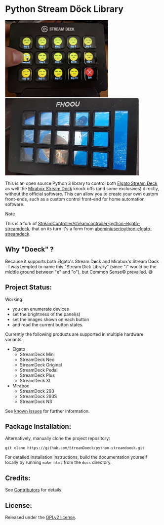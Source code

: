 # Python Stream Döck Library

<img src="./doc/imgs/ExampleDeck.jpg" height="250"/> <img src="./doc/imgs/Mirabox-263S.jpg" height="250"/>

This is an open source Python 3 library to control both [Elgato Stream Deck](https://www.elgato.com/en/gaming/stream-deck) as well the [Mirabox Stream Dock](https://miraboxbuy.com/collections/stream-dock) knock offs (and some exclusives) directly, without the official software. This can allow you to create your own custom front-ends, such as a custom control front-end for home automation software.

> [!NOTE]  
> This is a fork of [StreamController/streamcontroller-python-elgato-streamdeck](https://github.com/StreamController/streamcontroller-python-elgato-streamdeck), that on its turn it's a form from [abcminiuser/python-elgato-streamdeck](https://github.com/https://github.com/abcminiuser/python-elgato-streamdeck).

## Why "Doeck" ?

Because it supports both Elgato's Stream D**e**ck and Mirabox's Stream D**o**ck - I was tempted to name this "Stream Dick Library" (since "i" would be the middle ground between "e" and "o"), but Common Sense© prevailed. 😅


## Project Status:

Working:

* you can enumerate devices
* set the brightness of the panel(s)
* set the images shown on each button
* and read the current button states.

Currently the following products are supported in multiple hardware variants:

* Elgato
	+ StreamDeck Mini
	+ StreamDeck Neo
	+ StreamDeck Original
	+ StreamDeck Pedal
	+ StreamDeck Plus
	+ StreamDeck XL
* Mirabox
	+ StreamDock 293
	+ StreamDock 293S
	+ StreamDock N3

See [known issues](./KNOWN_ISSUES.md) for further information.


## Package Installation:

<!-- Install the library via pip:

```
pip install streamdeck
```
-->

Alternatively, manually clone the project repository:

```
git clone https://github.com/StreamDoeck/python-streamdoeck.git
```

For detailed installation instructions, build the documentation yourself locally by running `make html` from the `docs` directory.


## Credits:

See [Contributors](./CONTRIBUTORS.md) for details.


## License:

Released under the [GPLv2 license](./LICENSE).
